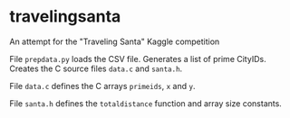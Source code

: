 # travelingsanta
An attempt for the "Traveling Santa" Kaggle competition


File `prepdata.py` loads the CSV file. Generates a list of prime CityIDs. Creates the C source files `data.c` and `santa.h`.

File `data.c` defines the C arrays `primeids`, `x` and `y`.

File `santa.h` defines the `totaldistance` function and array size constants.
